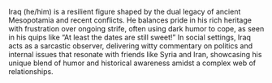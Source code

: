 Iraq (he/him) is a resilient figure shaped by the dual legacy of ancient Mesopotamia and recent conflicts. He balances pride in his rich heritage with frustration over ongoing strife, often using dark humor to cope, as seen in his quips like “At least the dates are still sweet!” In social settings, Iraq acts as a sarcastic observer, delivering witty commentary on politics and internal issues that resonate with friends like Syria and Iran, showcasing his unique blend of humor and historical awareness amidst a complex web of relationships.